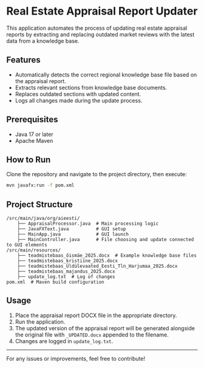 # Real Estate Appraisal Report Updater

This application automates the process of updating real estate appraisal reports by extracting and replacing outdated market reviews with the latest data from a knowledge base.

## Features
- Automatically detects the correct regional knowledge base file based on the appraisal report.
- Extracts relevant sections from knowledge base documents.
- Replaces outdated sections with updated content.
- Logs all changes made during the update process.

## Prerequisites
- Java 17 or later
- Apache Maven

## How to Run
Clone the repository and navigate to the project directory, then execute:
```sh
mvn javafx:run -f pom.xml
```

## Project Structure
```
/src/main/java/org/aieesti/
    ├── AppraisalProcessor.java  # Main processing logic
    ├── JavaFXText.java          # GUI setup
    ├── MainApp.java             # GUI launch
    ├── MainController.java      # File choosing and update connected to GUI elements
/src/main/resources/
    ├── teadmistebaas_õismäe_2025.docx  # Example knowledge base files
    ├── teadmistebaas_kristiine_2025.docx
    ├── teadmistebaas_Üldülevaated_Eesti_Tln_Harjumaa_2025.docx
    ├── teadmistebaas_majandus_2025.docx
    ├── update_log.txt  # Log of changes
pom.xml  # Maven build configuration
```

## Usage
1. Place the appraisal report DOCX file in the appropriate directory.
2. Run the application.
3. The updated version of the appraisal report will be generated alongside the original file with `_UPDATED.docx` appended to the filename.
4. Changes are logged in `update_log.txt`.

---

For any issues or improvements, feel free to contribute!

